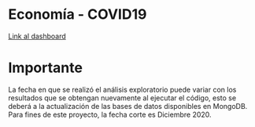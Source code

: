 # Economía - COVID19

[Link al dashboard](https://siaec.shinyapps.io/Desempleo/)

# Importante

La fecha en que se realizó el análisis exploratorio puede variar con los resultados que se obtengan nuevamente al ejecutar el código, esto se deberá a la actualización de las bases de datos disponibles en MongoDB. Para fines de este proyecto, la fecha corte es Diciembre 2020.
